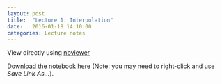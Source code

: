 ```yaml
---
layout: post
title:  "Lecture 1: Interpolation" 
date:   2016-01-18 14:10:00
categories: Lecture notes
---
```


View directly using [nbviewer](http://nbviewer.ipython.org/github/ggorman/Numerical-methods-1/blob/master/notebook/interpolation.ipynb)

[Download the notebook here](http://raw.githubusercontent.com/ggorman/Numerical-methods-1/master/notebook/interpolation.ipynb) (Note: you may need to right-click and use *Save Link As...*).

